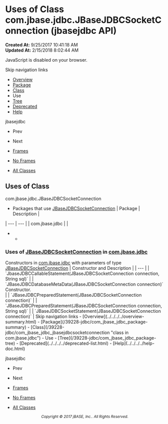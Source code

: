 # Uses of Class com.jbase.jdbc.JBaseJDBCSocketConnection (jbasejdbc   API)

**Created At:** 9/25/2017 10:41:18 AM  
**Updated At:** 2/15/2018 8:02:44 AM  

<script type="text/javascript"><!--
    try {
        if (location.href.indexOf('is-external=true') == -1) {
            parent.document.title="Uses of Class com.jbase.jdbc.JBaseJDBCSocketConnection (jbasejdbc   API)";
        }
    }
    catch(err) {
    }
//--></script><noscript><div>JavaScript is disabled on your browser.</div></noscript><!-- ========= START OF TOP NAVBAR ======= -->
<!--   -->
Skip navigation links
<!--   -->
- [Overview](../../../../overview-summary.html)
- [Package](/39228-jdbc/com_jbase_jdbc_package-summary)
- [Class](/39228-jdbc/com_jbase_jdbc_jbasejdbcsocketconnection "class in com.jbase.jdbc")
- Use
- [Tree](/39228-jdbc/com_jbase_jdbc_package-tree)
- [Deprecated](../../../../deprecated-list.html)
- [Help](../../../../help-doc.html)


jbasejdbc <br>

- Prev
- Next


- [Frames](../../../../index.html?com/jbase/jdbc/class-use//39229-class-use/com_jbase_jdbc_class-use_JBaseJDBCSocketConnection)
- [No Frames](/39229-class-use/com_jbase_jdbc_class-use_JBaseJDBCSocketConnection)


- [All Classes](../../../../allclasses-noframe.html)


<script type="text/javascript"><!--
  allClassesLink = document.getElementById("allclasses_navbar_top");
  if(window==top) {
    allClassesLink.style.display = "block";
  }
  else {
    allClassesLink.style.display = "none";
  }
  //--></script>
<!--   -->
<!-- ========= END OF TOP NAVBAR ========= -->
## Uses of Class
com.jbase.jdbc.JBaseJDBCSocketConnection

- <caption><span>Packages that use <a href="/39228-jdbc/com_jbase_jdbc_jbasejdbcsocketconnection" title="class in com.jbase.jdbc">JBaseJDBCSocketConnection</a></span><span class="tabEnd"> </span></caption>| Package | Description |
| --- | --- |
| com.jbase.jdbc |   |
- - <!--   -->
### Uses of [JBaseJDBCSocketConnection](/39228-jdbc/com_jbase_jdbc_jbasejdbcsocketconnection "class in com.jbase.jdbc") in [com.jbase.jdbc](/39228-jdbc/com_jbase_jdbc_package-summary)


<caption><span>Constructors in <a href="/39228-jdbc/com_jbase_jdbc_package-summary">com.jbase.jdbc</a> with parameters of type <a href="/39228-jdbc/com_jbase_jdbc_jbasejdbcsocketconnection" title="class in com.jbase.jdbc">JBaseJDBCSocketConnection</a></span><span class="tabEnd"> </span></caption>| Constructor and Description |
| --- |
| `JbaseJDBCCallableStatement(JBaseJDBCSocketConnection connection,<br>                          String sql)`  |
| `JBaseJDBCDatabaseMetaData(JBaseJDBCSocketConnection connection)`<br>Constructor.<br> |
| `JBaseJDBCPreparedStatement(JBaseJDBCSocketConnection connection)`  |
| `JBaseJDBCPreparedStatement(JBaseJDBCSocketConnection connection,<br>                          String sql)`  |
| `JBaseJDBCSocketStatement(JBaseJDBCSocketConnection connection)`  |
<!-- ======= START OF BOTTOM NAVBAR ====== -->
<!--   -->
Skip navigation links
<!--   -->
- [Overview](../../../../overview-summary.html)
- [Package](/39228-jdbc/com_jbase_jdbc_package-summary)
- [Class](/39228-jdbc/com_jbase_jdbc_jbasejdbcsocketconnection "class in com.jbase.jdbc")
- Use
- [Tree](/39228-jdbc/com_jbase_jdbc_package-tree)
- [Deprecated](../../../../deprecated-list.html)
- [Help](../../../../help-doc.html)


jbasejdbc <br>

- Prev
- Next


- [Frames](../../../../index.html?com/jbase/jdbc/class-use//39229-class-use/com_jbase_jdbc_class-use_JBaseJDBCSocketConnection)
- [No Frames](/39229-class-use/com_jbase_jdbc_class-use_JBaseJDBCSocketConnection)


- [All Classes](../../../../allclasses-noframe.html)


<script type="text/javascript"><!--
  allClassesLink = document.getElementById("allclasses_navbar_bottom");
  if(window==top) {
    allClassesLink.style.display = "block";
  }
  else {
    allClassesLink.style.display = "none";
  }
  //--></script>
<!--   -->
<!-- ======== END OF BOTTOM NAVBAR ======= -->
<small>			<center>			<i>Copyright © 2017 jBASE, Inc.. All Rights Reserved.</i>		</center></small>
